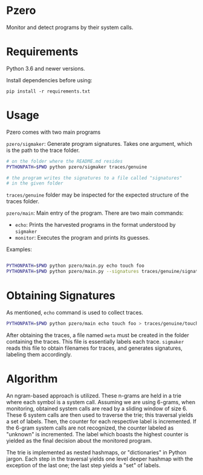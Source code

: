 # Pzero

Monitor and detect programs by their system calls.

# Requirements

Python 3.6 and newer versions.

Install dependencies before using:

`pip install -r requirements.txt`

# Usage

Pzero comes with two main programs

`pzero/sigmaker`: Generate program signatures. Takes one argument,
which is the path to the trace folder. 

```bash
# on the folder where the README.md resides
PYTHONPATH=$PWD python pzero/sigmaker traces/genuine

# the program writes the signatures to a file called "signatures" 
# in the given folder
```

`traces/genuine` folder may be inspected for the expected structure
of the traces folder. 

`pzero/main`: Main entry of the program. There are two main commands:
    
* `echo`: Prints the harvested programs in the format understood
by `sigmaker`
* `monitor`: Executes the program and prints its guesses.

Examples:

```bash

PYTHONPATH=$PWD python pzero/main.py echo touch foo
PYTHONPATH=$PWD python pzero/main.py --signatures traces/genuine/signatures monitor touch foo

```

# Obtaining Signatures

As mentioned, `echo` command is used to collect traces.

```bash
PYTHONPATH=$PWD python pzero/main echo touch foo > traces/genuine/touch.trace
```

After obtaining the traces, a file named `meta` must be created in 
the folder containing the traces. This file is essentially labels
each trace. `sigmaker` reads this file to obtain filenames for
traces, and generates signatures, labeling them accordingly.

# Algorithm

An ngram-based approach is utilized. These n-grams are held in a trie
where each symbol is a system call. Assuming we are using 6-grams,
when monitoring, obtained system calls are read by a sliding window
of size 6. These 6 system calls are then used to traverse the trie; this
traversal yields a set of labels. Then, the counter for each respective
label is incremented. If the 6-gram system calls are not recognized, the counter labeled as
"unknown" is incremented. The label which boasts the highest counter is 
yielded as the final decision about the monitored program.

The trie is implemented as nested hashmaps, or "dictionaries" in Python
jargon. Each step in the traversal yields one level deeper hashmap
with the exception of the last one; the last step yields a "set" of
labels.

